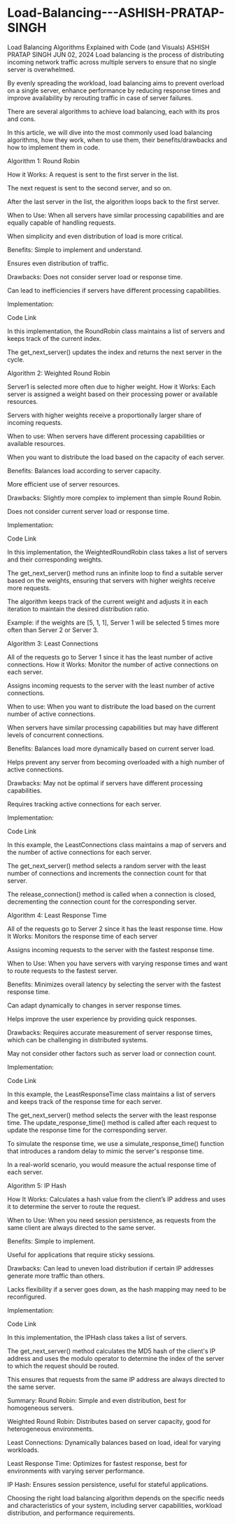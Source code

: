 # Load-Balancing---ASHISH-PRATAP-SINGH
Load Balancing Algorithms Explained with Code (and Visuals)
ASHISH PRATAP SINGH
JUN 02, 2024
Load balancing is the process of distributing incoming network traffic across multiple servers to ensure that no single server is overwhelmed.


By evenly spreading the workload, load balancing aims to prevent overload on a single server, enhance performance by reducing response times and improve availability by rerouting traffic in case of server failures.

There are several algorithms to achieve load balancing, each with its pros and cons.

In this article, we will dive into the most commonly used load balancing algorithms, how they work, when to use them, their benefits/drawbacks and how to implement them in code.

Algorithm 1: Round Robin

How it Works:
A request is sent to the first server in the list.

The next request is sent to the second server, and so on.

After the last server in the list, the algorithm loops back to the first server.

When to Use:
When all servers have similar processing capabilities and are equally capable of handling requests.

When simplicity and even distribution of load is more critical.

Benefits:
Simple to implement and understand.

Ensures even distribution of traffic.

Drawbacks:
Does not consider server load or response time.

Can lead to inefficiencies if servers have different processing capabilities.

Implementation:

Code Link

In this implementation, the RoundRobin class maintains a list of servers and keeps track of the current index.

The get_next_server() updates the index and returns the next server in the cycle.

Algorithm 2: Weighted Round Robin

Server1 is selected more often due to higher weight.
How it Works:
Each server is assigned a weight based on their processing power or available resources.

Servers with higher weights receive a proportionally larger share of incoming requests.

When to use:
When servers have different processing capabilities or available resources.

When you want to distribute the load based on the capacity of each server.

Benefits:
Balances load according to server capacity.

More efficient use of server resources.

Drawbacks:
Slightly more complex to implement than simple Round Robin.

Does not consider current server load or response time.

Implementation:

Code Link

In this implementation, the WeightedRoundRobin class takes a list of servers and their corresponding weights.

The get_next_server() method runs an infinite loop to find a suitable server based on the weights, ensuring that servers with higher weights receive more requests.

The algorithm keeps track of the current weight and adjusts it in each iteration to maintain the desired distribution ratio.

Example: if the weights are [5, 1, 1], Server 1 will be selected 5 times more often than Server 2 or Server 3.

Algorithm 3: Least Connections

All of the requests go to Server 1 since it has the least number of active connections.
How it Works:
Monitor the number of active connections on each server.

Assigns incoming requests to the server with the least number of active connections.

When to use:
When you want to distribute the load based on the current number of active connections.

When servers have similar processing capabilities but may have different levels of concurrent connections.

Benefits:
Balances load more dynamically based on current server load.

Helps prevent any server from becoming overloaded with a high number of active connections.

Drawbacks:
May not be optimal if servers have different processing capabilities.

Requires tracking active connections for each server.

Implementation:

Code Link

In this example, the LeastConnections class maintains a map of servers and the number of active connections for each server.

The get_next_server() method selects a random server with the least number of connections and increments the connection count for that server.

The release_connection() method is called when a connection is closed, decrementing the connection count for the corresponding server.

Algorithm 4: Least Response Time

All of the requests go to Server 2 since it has the least response time.
How It Works:
Monitors the response time of each server

Assigns incoming requests to the server with the fastest response time.

When to Use:
When you have servers with varying response times and want to route requests to the fastest server.

Benefits:
Minimizes overall latency by selecting the server with the fastest response time.

Can adapt dynamically to changes in server response times.

Helps improve the user experience by providing quick responses.

Drawbacks:
Requires accurate measurement of server response times, which can be challenging in distributed systems.

May not consider other factors such as server load or connection count.

Implementation:

Code Link

In this example, the LeastResponseTime class maintains a list of servers and keeps track of the response time for each server.

The get_next_server() method selects the server with the least response time. The update_response_time() method is called after each request to update the response time for the corresponding server.

To simulate the response time, we use a simulate_response_time() function that introduces a random delay to mimic the server's response time.

In a real-world scenario, you would measure the actual response time of each server.

Algorithm 5: IP Hash

How It Works:
Calculates a hash value from the client’s IP address and uses it to determine the server to route the request.

When to Use:
When you need session persistence, as requests from the same client are always directed to the same server.

Benefits:
Simple to implement.

Useful for applications that require sticky sessions.

Drawbacks:
Can lead to uneven load distribution if certain IP addresses generate more traffic than others.

Lacks flexibility if a server goes down, as the hash mapping may need to be reconfigured.

Implementation:

Code Link

In this implementation, the IPHash class takes a list of servers.

The get_next_server() method calculates the MD5 hash of the client's IP address and uses the modulo operator to determine the index of the server to which the request should be routed.

This ensures that requests from the same IP address are always directed to the same server.

Summary:
Round Robin: Simple and even distribution, best for homogeneous servers.

Weighted Round Robin: Distributes based on server capacity, good for heterogeneous environments.

Least Connections: Dynamically balances based on load, ideal for varying workloads.

Least Response Time: Optimizes for fastest response, best for environments with varying server performance.

IP Hash: Ensures session persistence, useful for stateful applications.

Choosing the right load balancing algorithm depends on the specific needs and characteristics of your system, including server capabilities, workload distribution, and performance requirements.

